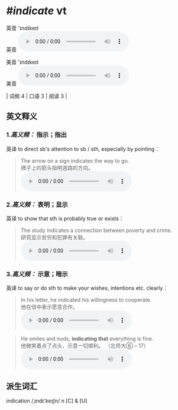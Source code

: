 # ***\#indicate*** vt
英音 'ɪndɪkeɪt  
英音
<audio src="./media/indicate-B.aac" controls="controls"></audio>

美音 'ɪndɪkeɪt  
美音
<audio src="./media/indicate.aac" controls="controls"></audio>



| 词频 4 | 口语 3 | 阅读 3 |  

英文释义
---
### 1.*高义频：* **指示；指出**  
英译 to direct sb's attention to sb / sth, especially by pointing：

 > The arrow on a sign indicates the way to go.   
 > 牌子上的箭头指明道路的方向。    
<audio src="./media/indicate-1.aac" controls="controls"></audio>

### 2.*高义频：* **表明；显示**  
英译 to show that sth is probably true or exists：

 > The study indicates a connection between poverty and crime.  
 > 研究显示贫穷和犯罪有关联。    
<audio src="./media/indicate-517_AAC.aac" controls="controls"></audio>

### 3.*高义频：* **示意；暗示**  
英译 to say or do sth to make your wishes, intentions etc. clearly：

 > In his letter, he indicated his willingness to cooperate.  
 > 他在信中表示愿意合作。    
<audio src="./media/indicate50.aac" controls="controls"></audio>

 > He smiles and nods, **indicating that** everything is fine.  
 > 他微笑着点了点头，示意一切顺利。  （北师大⑥ – 17）  
<audio src="./media/indicate51.aac" controls="controls"></audio>


派生词汇
---
indication /ˌɪndɪ'keɪʃn/ n [C] & [U]  

